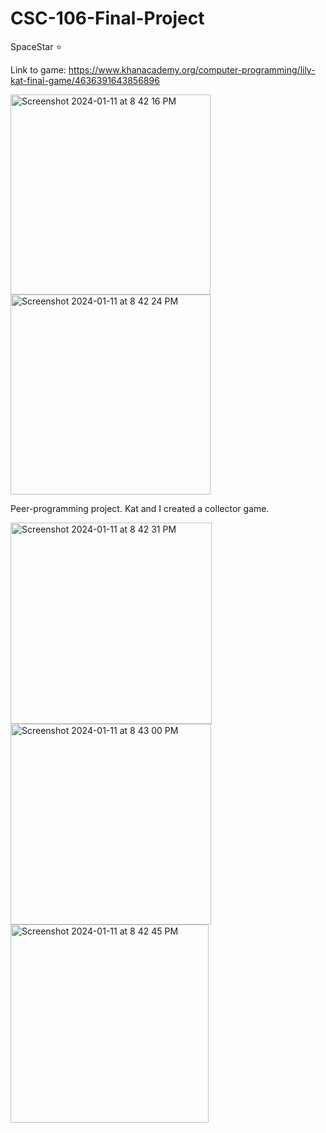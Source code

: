 # CSC-106-Final-Project

SpaceStar ⭐️

Link to game: https://www.khanacademy.org/computer-programming/lily-kat-final-game/4636391643856896

<img width="320" alt="Screenshot 2024-01-11 at 8 42 16 PM" src="https://github.com/lily-n20/CSC-106-Final-Project/assets/113320013/0ffd1f71-a920-4d4a-b6f7-1a7375c9844c">
<img width="320" alt="Screenshot 2024-01-11 at 8 42 24 PM" src="https://github.com/lily-n20/CSC-106-Final-Project/assets/113320013/841ebc44-90fd-4469-9a9e-41f40ca17497">


Peer-programming project. Kat and I created a collector game.

<img width="322" alt="Screenshot 2024-01-11 at 8 42 31 PM" src="https://github.com/lily-n20/CSC-106-Final-Project/assets/113320013/9f62b624-eab9-4a48-b025-2791a734f7fc">
<img width="321" alt="Screenshot 2024-01-11 at 8 43 00 PM" src="https://github.com/lily-n20/CSC-106-Final-Project/assets/113320013/1c9c5aa8-2bd7-47c7-9348-487b9ac5eeed">
<img width="317" alt="Screenshot 2024-01-11 at 8 42 45 PM" src="https://github.com/lily-n20/CSC-106-Final-Project/assets/113320013/1923ba28-65d3-455c-8c36-5abf4acb5cc7">





